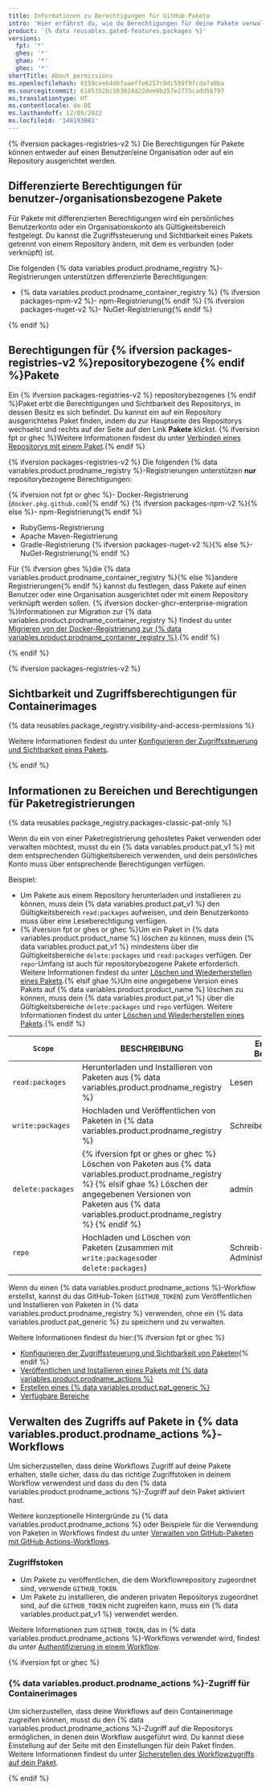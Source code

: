 ```yaml
---
title: Informationen zu Berechtigungen für GitHub-Pakete
intro: 'Hier erfährst du, wie du Berechtigungen für deine Pakete verwalten kannst.'
product: '{% data reusables.gated-features.packages %}'
versions:
  fpt: '*'
  ghes: '*'
  ghae: '*'
  ghec: '*'
shortTitle: About permissions
ms.openlocfilehash: 0159cee64d6faaeffe6257c9dc589f9fcda7a0ba
ms.sourcegitcommit: 6185352bc563024d22dee0b257e2775cadd5b797
ms.translationtype: HT
ms.contentlocale: de-DE
ms.lasthandoff: 12/09/2022
ms.locfileid: '148193081'
---
```

{% ifversion packages-registries-v2 %} Die Berechtigungen für Pakete können entweder auf einen Benutzer/eine Organisation oder auf ein Repository ausgerichtet werden.

## Differenzierte Berechtigungen für benutzer-/organisationsbezogene Pakete

Für Pakete mit differenzierten Berechtigungen wird ein persönliches Benutzerkonto oder ein Organisationskonto als Gültigkeitsbereich festgelegt. Du kannst die Zugriffssteuerung und Sichtbarkeit eines Pakets getrennt von einem Repository ändern, mit dem es verbunden (oder verknüpft) ist.

Die folgenden {% data variables.product.prodname_registry %}-Registrierungen unterstützen differenzierte Berechtigungen:

- {% data variables.product.prodname_container_registry %} {% ifversion packages-npm-v2 %}- npm-Registrierung{% endif %} {% ifversion packages-nuget-v2 %}- NuGet-Registrierung{% endif %}

{% endif %}

## Berechtigungen für {% ifversion packages-registries-v2 %}repositorybezogene {% endif %}Pakete

Ein {% ifversion packages-registries-v2 %} repositorybezogenes {% endif %}Paket erbt die Berechtigungen und Sichtbarkeit des Repositorys, in dessen Besitz es sich befindet. Du kannst ein auf ein Repository ausgerichtetes Paket finden, indem du zur Hauptseite des Repositorys wechselst und rechts auf der Seite auf den Link **Pakete** klickst. {% ifversion fpt or ghec %}Weitere Informationen findest du unter [Verbinden eines Repositorys mit einem Paket](/packages/learn-github-packages/connecting-a-repository-to-a-package).{% endif %}

{% ifversion packages-registries-v2 %} Die folgenden {% data variables.product.prodname_registry %}-Registrierungen unterstützen **nur** repositorybezogene Berechtigungen:

{% ifversion not fpt or ghec %}- Docker-Registrierung (`docker.pkg.github.com`){% endif %} {% ifversion packages-npm-v2 %}{% else %}- npm-Registrierung{% endif %}
- RubyGems-Registrierung
- Apache Maven-Registrierung
- Gradle-Registrierung {% ifversion packages-nuget-v2 %}{% else %}- NuGet-Registrierung{% endif %}

Für {% ifversion ghes %}die {% data variables.product.prodname_container_registry %}{% else %}andere Registrierungen{% endif %} kannst du festlegen, dass Pakete auf einen Benutzer oder eine Organisation ausgerichtet oder mit einem Repository verknüpft werden sollen. {% ifversion docker-ghcr-enterprise-migration %}Informationen zur Migration zur {% data variables.product.prodname_container_registry %} findest du unter [Migrieren von der Docker-Registrierung zur {% data variables.product.prodname_container_registry %}](/packages/working-with-a-github-packages-registry/migrating-to-the-container-registry-from-the-docker-registry).{% endif %}

{% endif %}

{% ifversion packages-registries-v2 %}
## Sichtbarkeit und Zugriffsberechtigungen für Containerimages

{% data reusables.package_registry.visibility-and-access-permissions %}

Weitere Informationen findest du unter [Konfigurieren der Zugriffssteuerung und Sichtbarkeit eines Pakets](/packages/learn-github-packages/configuring-a-packages-access-control-and-visibility).

{% endif %}

## Informationen zu Bereichen und Berechtigungen für Paketregistrierungen

{% data reusables.package_registry.packages-classic-pat-only %}

Wenn du ein von einer Paketregistrierung gehostetes Paket verwenden oder verwalten möchtest, musst du ein {% data variables.product.pat_v1 %} mit dem entsprechenden Gültigkeitsbereich verwenden, und dein persönliches Konto muss über entsprechende Berechtigungen verfügen.

Beispiel:
-  Um Pakete aus einem Repository herunterladen und installieren zu können, muss dein {% data variables.product.pat_v1 %} den Gültigkeitsbereich `read:packages` aufweisen, und dein Benutzerkonto muss über eine Leseberechtigung verfügen.
- {% ifversion fpt or ghes or ghec %}Um ein Paket in {% data variables.product.product_name %} löschen zu können, muss dein {% data variables.product.pat_v1 %} mindestens über die Gültigkeitsbereiche `delete:packages` und `read:packages` verfügen. Der `repo`-Umfang ist auch für repositorybezogene Pakete erforderlich. Weitere Informationen findest du unter [Löschen und Wiederherstellen eines Pakets](/packages/learn-github-packages/deleting-and-restoring-a-package).{% elsif ghae %}Um eine angegebene Version eines Pakets auf {% data variables.product.product_name %} löschen zu können, muss dein {% data variables.product.pat_v1 %} über die Gültigkeitsbereiche `delete:packages` und `repo` verfügen. Weitere Informationen findest du unter [Löschen und Wiederherstellen eines Pakets](/packages/learn-github-packages/deleting-and-restoring-a-package).{% endif %}

| `Scope` | BESCHREIBUNG | Erforderliche Berechtigung |
| --- | --- | --- |
|`read:packages`| Herunterladen und Installieren von Paketen aus {% data variables.product.prodname_registry %} | Lesen |
|`write:packages`| Hochladen und Veröffentlichen von Paketen in {% data variables.product.prodname_registry %} | Schreiben |
| `delete:packages` | {% ifversion fpt or ghes or ghec %} Löschen von Paketen aus {% data variables.product.prodname_registry %} {% elsif ghae %} Löschen der angegebenen Versionen von Paketen aus {% data variables.product.prodname_registry %} {% endif %} | admin |
| `repo` | Hochladen und Löschen von Paketen (zusammen mit `write:packages`oder `delete:packages`) | Schreib- oder Administratorberechtigung |

Wenn du einen {% data variables.product.prodname_actions %}-Workflow erstellst, kannst du das GitHub-Token (`GITHUB_TOKEN`) zum Veröffentlichen und Installieren von Paketen in {% data variables.product.prodname_registry %} verwenden, ohne ein {% data variables.product.pat_generic %} zu speichern und zu verwalten.

Weitere Informationen findest du hier:{% ifversion fpt or ghec %}
- [Konfigurieren der Zugriffssteuerung und Sichtbarkeit von Paketen](/packages/learn-github-packages/configuring-a-packages-access-control-and-visibility){% endif %}
- [Veröffentlichen und Installieren eines Pakets mit {% data variables.product.prodname_actions %}](/packages/managing-github-packages-using-github-actions-workflows/publishing-and-installing-a-package-with-github-actions)
- [Erstellen eines {% data variables.product.pat_generic %}](/github/authenticating-to-github/creating-a-personal-access-token/)
- [Verfügbare Bereiche](/apps/building-oauth-apps/understanding-scopes-for-oauth-apps/#available-scopes)

## Verwalten des Zugriffs auf Pakete in {% data variables.product.prodname_actions %}-Workflows

Um sicherzustellen, dass deine Workflows Zugriff auf deine Pakete erhalten, stelle sicher, dass du das richtige Zugriffstoken in deinem Workflow verwendest und dass du den {% data variables.product.prodname_actions %}-Zugriff auf dein Paket aktiviert hast.

Weitere konzeptionelle Hintergründe zu {% data variables.product.prodname_actions %} oder Beispiele für die Verwendung von Paketen in Workflows findest du unter [Verwalten von GitHub-Paketen mit GitHub Actions-Workflows](/packages/managing-github-packages-using-github-actions-workflows).

### Zugriffstoken  

- Um Pakete zu veröffentlichen, die dem Workflowrepository zugeordnet sind, verwende `GITHUB_TOKEN`.
- Um Pakete zu installieren, die anderen privaten Repositorys zugeordnet sind, auf die `GITHUB_TOKEN` nicht zugreifen kann, muss ein {% data variables.product.pat_v1 %} verwendet werden.

Weitere Informationen zum `GITHUB_TOKEN`, das in {% data variables.product.prodname_actions %}-Workflows verwendet wird, findest du unter [Authentifizierung in einem Workflow](/actions/reference/authentication-in-a-workflow#using-the-github_token-in-a-workflow).

{% ifversion fpt or ghec %}
### {% data variables.product.prodname_actions %}-Zugriff für Containerimages

Um sicherzustellen, dass deine Workflows auf dein Containerimage zugreifen können, musst du den {% data variables.product.prodname_actions %}-Zugriff auf die Repositorys ermöglichen, in denen dein Workflow ausgeführt wird. Du kannst diese Einstellung auf der Seite mit den Einstellungen für dein Paket finden. Weitere Informationen findest du unter [Sicherstellen des Workflowzugriffs auf dein Paket](/packages/learn-github-packages/configuring-a-packages-access-control-and-visibility#ensuring-workflow-access-to-your-package).

{% endif %}
